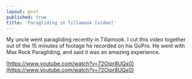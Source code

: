 ```yaml
---
layout: post
published: true
title: 'Paragliding in Tillamook [video]'
---
```

My uncle went paragliding recently in Tillamook. I cut this video together out of the 15 minutes of footage he recorded on his GoPro. He went with Max Rock Paragliding, and said it was an amazing experience.

[https://www.youtube.com/watch?v=72Oipr8UQx0](https://www.youtube.com/watch?v=72Oipr8UQx0)
